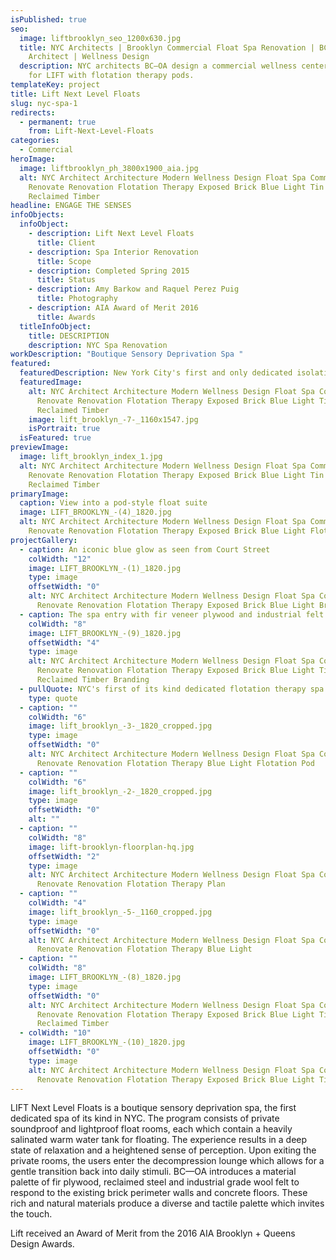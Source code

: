 ```yaml
---
isPublished: true
seo:
  image: liftbrooklyn_seo_1200x630.jpg
  title: NYC Architects | Brooklyn Commercial Float Spa Renovation | BC-OA
    Architect | Wellness Design
  description: NYC architects BC—OA design a commercial wellness center float spa
    for LIFT with flotation therapy pods.
templateKey: project
title: Lift Next Level Floats
slug: nyc-spa-1
redirects:
  - permanent: true
    from: Lift-Next-Level-Floats
categories:
  - Commercial
heroImage:
  image: liftbrooklyn_ph_3800x1900_aia.jpg
  alt: NYC Architect Architecture Modern Wellness Design Float Spa Commercial
    Renovate Renovation Flotation Therapy Exposed Brick Blue Light Tin Ceiling
    Reclaimed Timber
headline: ENGAGE THE SENSES
infoObjects:
  infoObject:
    - description: Lift Next Level Floats
      title: Client
    - description: Spa Interior Renovation
      title: Scope
    - description: Completed Spring 2015
      title: Status
    - description: Amy Barkow and Raquel Perez Puig
      title: Photography
    - description: AIA Award of Merit 2016
      title: Awards
  titleInfoObject:
    title: DESCRIPTION
    description: NYC Spa Renovation
workDescription: "Boutique Sensory Deprivation Spa "
featured:
  featuredDescription: New York City's first and only dedicated isolation therapy spa
  featuredImage:
    alt: NYC Architect Architecture Modern Wellness Design Float Spa Commercial
      Renovate Renovation Flotation Therapy Exposed Brick Blue Light Tin Ceiling
      Reclaimed Timber
    image: lift_brooklyn_-7-_1160x1547.jpg
    isPortrait: true
  isFeatured: true
previewImage:
  image: lift_brooklyn_index_1.jpg
  alt: NYC Architect Architecture Modern Wellness Design Float Spa Commercial
    Renovate Renovation Flotation Therapy Exposed Brick Blue Light Tin Ceiling
    Reclaimed Timber
primaryImage:
  caption: View into a pod-style float suite
  image: LIFT_BROOKLYN_-(4)_1820.jpg
  alt: NYC Architect Architecture Modern Wellness Design Float Spa Commercial
    Renovate Renovation Flotation Therapy Exposed Brick Blue Light Flotation Pod
projectGallery:
  - caption: An iconic blue glow as seen from Court Street
    colWidth: "12"
    image: LIFT_BROOKLYN_-(1)_1820.jpg
    type: image
    offsetWidth: "0"
    alt: NYC Architect Architecture Modern Wellness Design Float Spa Commercial
      Renovate Renovation Flotation Therapy Exposed Brick Blue Light Brooklyn
  - caption: The spa entry with fir veneer plywood and industrial felt
    colWidth: "8"
    image: LIFT_BROOKLYN_-(9)_1820.jpg
    offsetWidth: "4"
    type: image
    alt: NYC Architect Architecture Modern Wellness Design Float Spa Commercial
      Renovate Renovation Flotation Therapy Exposed Brick Blue Light Tin Ceiling
      Reclaimed Timber Branding
  - pullQuote: NYC's first of its kind dedicated flotation therapy spa
    type: quote
  - caption: ""
    colWidth: "6"
    image: lift_brooklyn_-3-_1820_cropped.jpg
    type: image
    offsetWidth: "0"
    alt: NYC Architect Architecture Modern Wellness Design Float Spa Commercial
      Renovate Renovation Flotation Therapy Blue Light Flotation Pod
  - caption: ""
    colWidth: "6"
    image: lift_brooklyn_-2-_1820_cropped.jpg
    type: image
    offsetWidth: "0"
    alt: ""
  - caption: ""
    colWidth: "8"
    image: lift-brooklyn-floorplan-hq.jpg
    offsetWidth: "2"
    type: image
    alt: NYC Architect Architecture Modern Wellness Design Float Spa Commercial
      Renovate Renovation Flotation Therapy Plan
  - caption: ""
    colWidth: "4"
    image: lift_brooklyn_-5-_1160_cropped.jpg
    type: image
    offsetWidth: "0"
    alt: NYC Architect Architecture Modern Wellness Design Float Spa Commercial
      Renovate Renovation Flotation Therapy Blue Light
  - caption: ""
    colWidth: "8"
    image: LIFT_BROOKLYN_-(8)_1820.jpg
    type: image
    offsetWidth: "0"
    alt: NYC Architect Architecture Modern Wellness Design Float Spa Commercial
      Renovate Renovation Flotation Therapy Exposed Brick Blue Light Tin Ceiling
      Reclaimed Timber
  - colWidth: "10"
    image: LIFT_BROOKLYN_-(10)_1820.jpg
    offsetWidth: "0"
    type: image
    alt: NYC Architect Architecture Modern Wellness Design Float Spa Commercial
      Renovate Renovation Flotation Therapy Exposed Brick Blue Light Tin Ceiling
---
```


LIFT Next Level Floats is a boutique sensory deprivation spa, the first dedicated spa of its kind in NYC. The program consists of private soundproof and lightproof float rooms, each which contain a heavily salinated warm water tank for floating. The experience results in a deep state of relaxation and a heightened sense of perception. Upon exiting the private rooms, the users enter the decompression lounge which allows for a gentle transition back into daily stimuli. BC—OA introduces a material palette of fir plywood, reclaimed steel and industrial grade wool felt to respond to the existing brick perimeter walls and concrete floors. These rich and natural materials produce a diverse and tactile palette which invites the touch.

Lift received an Award of Merit from the 2016 AIA Brooklyn + Queens Design Awards.
